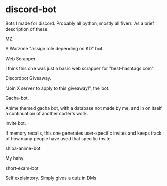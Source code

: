 # discord-bot
Bots I made for discord. Probably all python, mostly all fiverr.
As a brief description of these:

MZ. 

  A Warzone "assign role depending on KD" bot.
  
Web Scrapper. 

  I think this one was just a basic web scrapper for "best-hashtags.com"
  
Discordbot Giveaway.

  "Join X server to apply to this giveaway!", the bot.
  
Gacha-bot.

  Anime themed gacha bot, with a database not made by me, and in on itself a continuation of another coder's work.
  
Invite bot.

  If memory recalls, this one generates user-specific invites and keeps track of how many people have used that specific invite.
  
shiba-anime-bot

  My baby.
  
short-exam-bot

  Self explaintory. Simply gives a quiz in DMs
